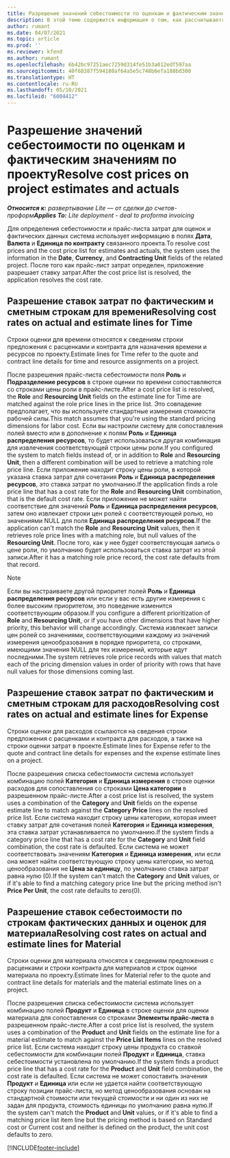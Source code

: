 ```yaml
---
title: Разрешение значений себестоимости по оценкам и фактическим значениям по проекту
description: В этой теме содержится информация о том, как рассчитывается себестоимость для оценок проекта и фактических данных.
author: rumant
ms.date: 04/07/2021
ms.topic: article
ms.prod: ''
ms.reviewer: kfend
ms.author: rumant
ms.openlocfilehash: 6b42bc97251aec7259d314fe51b3a012edf597aa
ms.sourcegitcommit: 40f68387f594180af64a5e5c748b6efa188bd300
ms.translationtype: HT
ms.contentlocale: ru-RU
ms.lasthandoff: 05/10/2021
ms.locfileid: "6004412"
---
```

# <a name="resolve-cost-prices-on-project-estimates-and-actuals"></a><span data-ttu-id="89d76-103">Разрешение значений себестоимости по оценкам и фактическим значениям по проекту</span><span class="sxs-lookup"><span data-stu-id="89d76-103">Resolve cost prices on project estimates and actuals</span></span> 

<span data-ttu-id="89d76-104">_**Относится к:** развертывание Lite — от сделки до счетов-проформ_</span><span class="sxs-lookup"><span data-stu-id="89d76-104">_**Applies To:** Lite deployment - deal to proforma invoicing_</span></span>

<span data-ttu-id="89d76-105">Для определения себестоимости и прайс-листа затрат для оценок и фактических данных система использует информацию в полях **Дата**, **Валюта** и **Единица по контракту** связанного проекта.</span><span class="sxs-lookup"><span data-stu-id="89d76-105">To resolve cost prices and the cost price list for estimates and actuals, the system uses the information in the **Date**, **Currency**, and **Contracting Unit** fields of the related project.</span></span> <span data-ttu-id="89d76-106">После того как прайс-лист затрат определен, приложение разрешает ставку затрат.</span><span class="sxs-lookup"><span data-stu-id="89d76-106">After the cost price list is resolved, the application resolves the cost rate.</span></span>

## <a name="resolving-cost-rates-on-actual-and-estimate-lines-for-time"></a><span data-ttu-id="89d76-107">Разрешение ставок затрат по фактическим и сметным строкам для времени</span><span class="sxs-lookup"><span data-stu-id="89d76-107">Resolving cost rates on actual and estimate lines for Time</span></span>

<span data-ttu-id="89d76-108">Строки оценки для времени относятся к сведениям строки предложения с расценками и контракта для назначения времени и ресурсов по проекту.</span><span class="sxs-lookup"><span data-stu-id="89d76-108">Estimate lines for Time refer to the quote and contract line details for time and resource assignments on a project.</span></span>

<span data-ttu-id="89d76-109">После разрешения прайс-листа себестоимости поля **Роль** и **Подразделение ресурсов** в строке оценки по времени сопоставляются со строками цены роли в прайс-листе.</span><span class="sxs-lookup"><span data-stu-id="89d76-109">After a cost price list is resolved, the **Role** and **Resourcing Unit** fields on the estimate line for Time are matched against the role price lines in the price list.</span></span> <span data-ttu-id="89d76-110">Это совпадение предполагает, что вы используете стандартные измерения стоимости рабочей силы.</span><span class="sxs-lookup"><span data-stu-id="89d76-110">This match assumes that you're using the standard pricing dimensions for labor cost.</span></span> <span data-ttu-id="89d76-111">Если вы настроили систему для сопоставления полей вместо или в дополнение к полям **Роль** и **Единица распределения ресурсов**, то будет использоваться другая комбинация для извлечения соответствующей строки цены роли.</span><span class="sxs-lookup"><span data-stu-id="89d76-111">If you configured the system to match fields instead of, or in addition to **Role** and **Resourcing Unit**, then a different combination will be used to retrieve a matching role price line.</span></span> <span data-ttu-id="89d76-112">Если приложение находит строку цены роли, в которой указана ставка затрат для сочетания **Роль** и **Единица распределения ресурсов**, это ставка затрат по умолчанию.</span><span class="sxs-lookup"><span data-stu-id="89d76-112">If the application finds a role price line that has a cost rate for the **Role** and **Resourcing Unit** combination, that is the default cost rate.</span></span> <span data-ttu-id="89d76-113">Если приложение не может найти соответствие для значений **Роль** и **Единица распределения ресурсов**, затем оно извлекает строки цен ролей с соответствующей ролью, но значениями NULL для поля **Единица распределения ресурсов**.</span><span class="sxs-lookup"><span data-stu-id="89d76-113">If the application can't match the **Role** and **Resourcing Unit** values, then it retrieves role price lines with a matching role, but null values of the **Resourcing Unit**.</span></span> <span data-ttu-id="89d76-114">После того, как у нее будет соответствующая запись о цене роли, по умолчанию будет использоваться ставка затрат из этой записи.</span><span class="sxs-lookup"><span data-stu-id="89d76-114">After it has a matching role price record, the cost rate defaults from that record.</span></span> 

> [!NOTE]
> <span data-ttu-id="89d76-115">Если вы настраиваете другой приоритет полей **Роль** и **Единица распределения ресурсов** или если у вас есть другие измерения с более высоким приоритетом, это поведение изменится соответствующим образом.</span><span class="sxs-lookup"><span data-stu-id="89d76-115">If you configure a different prioritization of **Role** and **Resourcing Unit**, or if you have other dimensions that have higher priority, this behavior will change accordingly.</span></span> <span data-ttu-id="89d76-116">Система извлекает записи цен ролей со значениями, соответствующими каждому из значений измерения ценообразования в порядке приоритета, со строками, имеющими значения NULL для тех измерений, которые идут последними.</span><span class="sxs-lookup"><span data-stu-id="89d76-116">The system retrieves role price records with values that match each of the pricing dimension values in order of priority with rows that have null values for those dimensions coming last.</span></span>

## <a name="resolving-cost-rates-on-actual-and-estimate-lines-for-expense"></a><span data-ttu-id="89d76-117">Разрешение ставок затрат по фактическим и сметным строкам для расходов</span><span class="sxs-lookup"><span data-stu-id="89d76-117">Resolving cost rates on actual and estimate lines for Expense</span></span>

<span data-ttu-id="89d76-118">Строки оценки для расходов ссылаются на сведения строки предложения с расценками и контракта для расходов, а также на строки оценки затрат в проекте.</span><span class="sxs-lookup"><span data-stu-id="89d76-118">Estimate lines for Expense refer to the quote and contract line details for expenses and the expense estimate lines on a project.</span></span>

<span data-ttu-id="89d76-119">После разрешения списка себестоимости система использует комбинацию полей **Категория** и **Единица измерения** в строке оценки расходов для сопоставления со строками **Цена категории** в разрешенном прайс-листе.</span><span class="sxs-lookup"><span data-stu-id="89d76-119">After a cost price list is resolved, the system uses a combination of the **Category** and **Unit** fields on the expense estimate line to match against the **Category Price** lines on the resolved price list.</span></span> <span data-ttu-id="89d76-120">Если система находит строку цены категории, которая имеет ставку затрат для сочетания полей **Категория** и **Единица измерения**, эта ставка затрат устанавливается по умолчанию.</span><span class="sxs-lookup"><span data-stu-id="89d76-120">If the system finds a category price line that has a cost rate for the **Category** and **Unit** field combination, the cost rate is defaulted.</span></span> <span data-ttu-id="89d76-121">Если система не может соответствовать значениям **Категория** и **Единица измерения**, или если она может найти соответствующую строку цены категории, но метод ценообразования не **Цена за единицу**, по умолчанию ставка затрат равна нулю (0).</span><span class="sxs-lookup"><span data-stu-id="89d76-121">If the system can't match the **Category** and **Unit** values, or if it's able to find a matching category price line but the pricing method isn't **Price Per Unit**, the cost rate defaults to zero(0).</span></span>

## <a name="resolving-cost-rates-on-actual-and-estimate-lines-for-material"></a><span data-ttu-id="89d76-122">Разрешение ставок себестоимости по строкам фактических данных и оценок для материала</span><span class="sxs-lookup"><span data-stu-id="89d76-122">Resolving cost rates on actual and estimate lines for Material</span></span>

<span data-ttu-id="89d76-123">Строки оценки для материала относятся к сведениям предложения с расценками и строки контракта для материалов и строк оценки материала по проекту.</span><span class="sxs-lookup"><span data-stu-id="89d76-123">Estimate lines for Material refer to the quote and contract line details for materials and the material estimate lines on a project.</span></span>

<span data-ttu-id="89d76-124">После разрешения списка себестоимости система использует комбинацию полей **Продукт** и **Единица** в строке оценки для оценки материала для сопоставления со строками **Элементы прайс-листа** в разрешенном прайс-листе.</span><span class="sxs-lookup"><span data-stu-id="89d76-124">After a cost price list is resolved, the system uses a combination of the **Product** and **Unit** fields on the estimate line for a material estimate to match against the **Price List Items** lines on the resolved price list.</span></span> <span data-ttu-id="89d76-125">Если система находит строку цены продукта со ставкой себестоимости для комбинации полей **Продукт** и **Единица**, ставка себестоимости установлена по умолчанию.</span><span class="sxs-lookup"><span data-stu-id="89d76-125">If the system finds a product price line that has a cost rate for the **Product** and **Unit** field combination, the cost rate is defaulted.</span></span> <span data-ttu-id="89d76-126">Если система не может сопоставить значения **Продукт** и **Единица** или если не удается найти соответствующую строку позиции прайс-листа, но метод ценообразования основан на стандартной стоимости или текущей стоимости и ни один из них не задан для продукта, стоимость единицы по умолчанию равна нулю.</span><span class="sxs-lookup"><span data-stu-id="89d76-126">If the system can't match the **Product** and **Unit** values, or if it's able to find a matching price list item line but the pricing method is based on Standard cost or Current cost and neither is defined on the product, the unit cost defaults to zero.</span></span>


[!INCLUDE[footer-include](../../includes/footer-banner.md)]
